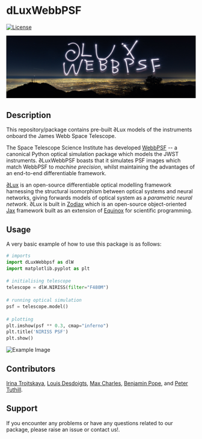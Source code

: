 # dLuxWebbPSF

<!-- [![PyPI version](https://badge.fury.io/py/dLuxWebbPSF.svg)](https://badge.fury.io/py/dLuxWebbPSF) -->
[![License](https://img.shields.io/badge/license-BSD%203--Clause-blue.svg)](LICENSE)

![Banner Image](./assets/dLuxWebbPSF_banner.jpg)

## Description
This repository/package contains pre-built ∂Lux models of the instruments onboard the James Webb Space Telescope.

The Space Telescope Science Institute has developed [WebbPSF](https://webbpsf.readthedocs.io/en/latest/) -- a canonical Python optical simulation package which models the JWST instruments. ∂LuxWebbPSF boasts that it simulates PSF images which match WebbPSF to _machine precision_, whilst maintaining the advantages of an end-to-end differentiable framework.

[∂Lux](https://louisdesdoigts.github.io/dLux/) is an open-source differentiable optical modelling framework harnessing the structural isomorphism between optical systems and neural networks, giving forwards models of optical system as a _parametric neural network_.
∂Lux is built in [Zodiax](https://github.com/LouisDesdoigts/zodiax) which is an open-source object-oriented [Jax](https://github.com/google/jax) framework built as an extension of [Equinox](https://github.com/patrick-kidger/equinox) for scientific programming.

<!-- ## Installation

`dLuxToliman` is pip-installable. To install the latest release, simply run:

```bash
pip install dLuxWebbPSF
``` -->

## Usage

A very basic example of how to use this package is as follows:

```python
# imports
import dLuxWebbpsf as dlW
import matplotlib.pyplot as plt

# initialising telescope
telescope = dlW.NIRISS(filter="F480M")

# running optical simulation
psf = telescope.model()

# plotting
plt.imshow(psf ** 0.3, cmap="inferno")
plt.title('NIRISS PSF')
plt.show()
```

![Example Image](./assets/niriss_psf.jpg)

## Contributors
[Irina Troitskaya](https://github.com/itroitskaya), [Louis Desdoigts](https://github.com/LouisDesdoigts), [Max Charles](https://github.com/maxecharles), [Benjamin Pope](https://github.com/benjaminpope), and [Peter Tuthill](https://github.com/ptuthill).

<!-- ## License

This package is released under the BSD 3-Clause License. See the [LICENSE](LICENSE) file for more information. -->

## Support

If you encounter any problems or have any questions related to our package, please raise an issue or contact us!.